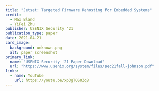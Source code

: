 ```yaml
---
title: "Jetset: Targeted Firmware Rehosting for Embedded Systems"
credit:
  - Max Bland
  - YiFei Zhu
publisher: USENIX Security '21
publication_type: paper
date: 2021-04-21
card_image:
  background: unknown.png
  alt: paper screenshot
primary_link:
  name: "USENIX Security '21 Paper Download"
  url: "https://www.usenix.org/system/files/sec21fall-johnson.pdf"
links:
  - name: YouTube
    url: https://youtu.be/xp3gTOS0Zq8
---
```

